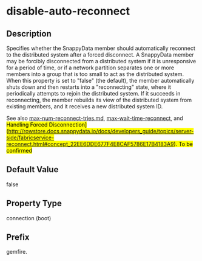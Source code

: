 # disable-auto-reconnect

## Description

Specifies whether the SnappyData member should automatically reconnect to the distributed system after a forced disconnect. A SnappyData member may be forcibly disconnected from a distributed system if it is unresponsive for a period of time, or if a network partition separates one or more members into a group that is too small to act as the distributed system. When this property is set to "false" (the default), the member automatically shuts down and then restarts into a "reconnecting" state, where it periodically attempts to rejoin the distributed system. If it succeeds in reconnecting, the member rebuilds its view of the distributed system from existing members, and it receives a new distributed system ID. 

See also [max-num-reconnect-tries.md](max-num-reconnect-tries.md), [max-wait-time-reconnect](max-wait-time-reconnect.md), and <mark>Handling Forced Disconnection](http://rowstore.docs.snappydata.io/docs/developers_guide/topics/server-side/fabricservice-reconnect.html#concept_22EE6DDE677F4E8CAF5786E17B4183A9). To be confirmed</mark>

## Default Value

false

## Property Type

connection (boot)

## Prefix

gemfire.
